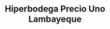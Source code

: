 ---
title: "Hiperbodega Precio Uno Lambayeque"
url: /pueblo-nuevo/hiperbodega-precio-uno-lambayeque/
shop: mayorista
---